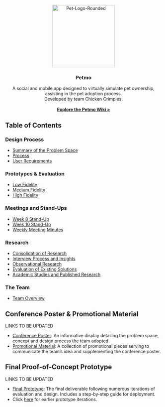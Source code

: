<p align="center">
  <a href="https://ibb.co/vP5Pvcx"><img src="https://i.ibb.co/gT1TFrM/Pet-Logo-Rounded.png" alt="Pet-Logo-Rounded" width="200" height="200"></a>
</p>

<h3 align="center">Petmo</h3>

<p align="center">
  A social and mobile app designed to virtually simulate pet ownership, assisting in the pet adoption process.
  <br>
  Developed by team Chicken Crimpies.
  <br>
  <br>
  <a href="https://github.com/Chicken-Crimpies/petmo/wiki"><strong>Explore the Petmo Wiki »</strong></a>
</p>


## Table of Contents

### Design Process
- [Summary of the Problem Space](https://github.com/Chicken-Crimpies/petmo/wiki/Summary-of-Problem-Space)
- [Process](https://github.com/Chicken-Crimpies/petmo/wiki/Process)
- [User Requirements](https://github.com/Chicken-Crimpies/petmo/wiki/Experience-Requirements)

### Prototypes & Evaluation
- [Low Fidelity](https://github.com/Chicken-Crimpies/petmo/wiki/Low-Fidelity-Prototype)
- [Medium Fidelity](https://github.com/Chicken-Crimpies/petmo/wiki/Medium-Fidelity)
- [High Fidelity](https://github.com/Chicken-Crimpies/petmo/wiki/High-Fidelity)

### Meetings and Stand-Ups
- [Week 8 Stand-Up](https://github.com/Chicken-Crimpies/petmo/wiki/Week-8-Stand-Up)
- [Week 10 Stand-Up](https://github.com/Chicken-Crimpies/petmo/wiki/Week-10-Stand-Up)
- [Weekly Meeting Minutes](https://github.com/Chicken-Crimpies/petmo/wiki/Weekly-Minutes)

### Research
- [Consolidation of Research](https://github.com/Chicken-Crimpies/petmo/wiki/Consolidation-of-Research)
- [Interview Process and Insights](https://github.com/Chicken-Crimpies/petmo/wiki/Interview-Process-and-Insights)
- [Observational Research](https://github.com/Chicken-Crimpies/petmo/wiki/Observational-Research)
- [Evaluation of Existing Solutions](https://github.com/Chicken-Crimpies/petmo/wiki/Evaluation-of-Existing-Solutions)
- [Academic Studies and Published Research](https://github.com/Chicken-Crimpies/petmo/wiki/Academic-Studies-and-Published-Research)

### The Team
- [Team Overview](https://github.com/Chicken-Crimpies/petmo/wiki/The-Team)

## Conference Poster & Promotional Material
LINKS TO BE UPDATED
- [Conference Poster](): An informative display detailing the problem space, concept and design process the team adopted.
- [Promotional Material](): A collection of promotional pieces serving to communicate the team’s idea and supplementing the conference poster.

## Final Proof-of-Concept Prototype
LINKS TO BE UPDATED
-  [Final Prototype](): The final deliverable following numerous iterations of evaluation and design. Includes a step-by-step guide for deployment.
-  Click [here]() for earlier prototype iterations.
